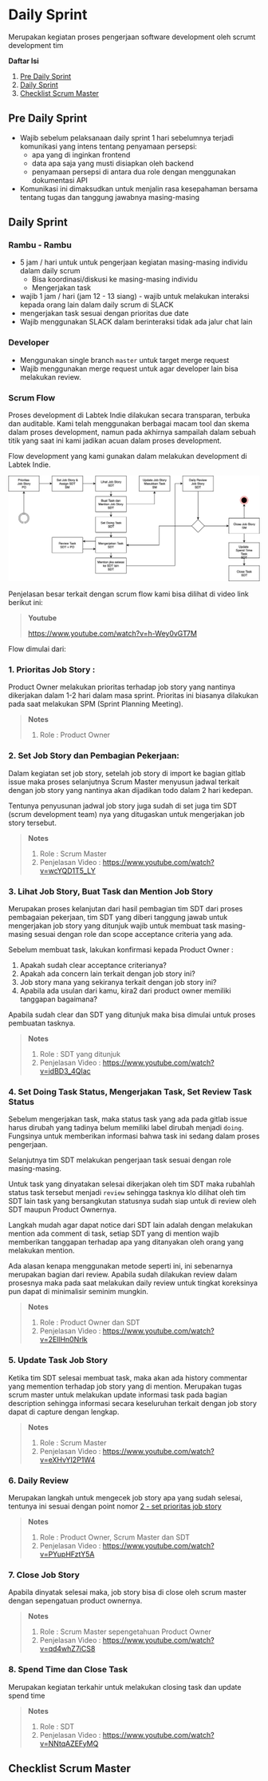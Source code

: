 # Daily Sprint

Merupakan kegiatan proses pengerjaan software development oleh scrumt development tim

**Daftar Isi**

1. [Pre Daily Sprint](#pre-daily-sprint)
2. [Daily Sprint](#daily-sprint)
3. [Checklist Scrum Master](#checklist-scrum-master)

<a name="pre-daily-sprint"></a>

## Pre Daily Sprint

* Wajib sebelum pelaksanaan daily sprint 1 hari sebelumnya terjadi komunikasi yang intens tentang penyamaan persepsi:
  * apa yang di inginkan frontend
  * data apa saja yang musti disiapkan oleh backend
  * penyamaan persepsi di antara dua role dengan menggunakan dokumentasi API 
* Komunikasi ini dimaksudkan untuk menjalin rasa kesepahaman bersama tentang tugas dan tanggung jawabnya masing-masing

<a name="daily-sprint"></a>

## Daily Sprint

### Rambu - Rambu

- 5 jam / hari untuk untuk pengerjaan kegiatan masing-masing individu dalam daily scrum
  - Bisa koordinasi/diskusi ke masing-masing individu
  - Mengerjakan task
- wajib 1 jam / hari  (jam 12 - 13 siang) - wajib untuk melakukan interaksi kepada orang lain dalam 
  daily scrum di SLACK
- mengerjakan task sesuai dengan prioritas due date
- Wajib menggunakan SLACK  dalam berinteraksi tidak ada jalur chat lain

### Developer

- Menggunakan single branch `master` untuk target merge request
- Wajib menggunakan merge request untuk agar developer lain bisa melakukan review. 

### Scrum Flow

Proses development di Labtek Indie dilakukan secara transparan, terbuka dan auditable. Kami telah 
menggunakan berbagai macam tool dan skema dalam proses development, namun pada akhirnya sampailah
dalam sebuah titik yang saat ini kami jadikan acuan dalam proses development.

Flow development yang kami gunakan dalam melakukan development di Labtek Indie. 


![Scrum Flow](assets/images/scrum-flow.jpeg)

Penjelasan besar terkait dengan scrum flow kami bisa dilihat di video link berikut ini:

> **Youtube**
>
> https://www.youtube.com/watch?v=h-Wey0vGT7M

Flow dimulai dari:

<a name="scrum-1"></a>

### 1. Prioritas Job Story : 

Product Owner melakukan prioritas terhadap job story yang nantinya 
dikerjakan dalam 1-2 hari dalam masa sprint. Prioritas ini biasanya dilakukan pada saat melakukan 
SPM (Sprint Planning Meeting).

> **Notes**
> 
> 1. Role : Product Owner

<a name="scrum-2"></a>

### 2. Set Job Story dan Pembagian Pekerjaan: 

Dalam kegiatan set job story, setelah job story di import ke bagian gitlab issue maka proses 
selanjutnya Scrum Master menyusun jadwal terkait dengan job story yang nantinya akan dijadikan todo 
dalam 2 hari kedepan. 

Tentunya penyusunan jadwal job story juga sudah di set juga tim SDT (scrum development team) nya yang 
ditugaskan untuk mengerjakan job story tersebut.

> **Notes**
> 
> 1. Role : Scrum Master
> 2. Penjelasan Video : https://www.youtube.com/watch?v=wcYQD1T5_LY

<a name="scrum-3"></a>

### 3. Lihat Job Story, Buat Task dan Mention Job Story

Merupakan proses kelanjutan dari hasil pembagian tim SDT dari proses pembagaian pekerjaan, tim SDT
yang diberi tanggung jawab untuk mengerjakan job story yang ditunjuk wajib untuk membuat task masing-
masing sesuai dengan role dan scope acceptance criteria yang ada.

Sebelum membuat task, lakukan konfirmasi kepada Product Owner :

1. Apakah sudah clear acceptance criterianya?
2. Apakah ada concern lain terkait dengan job story ini?
3. Job story mana yang sekiranya terkait dengan job story ini?
4. Apabila ada usulan dari kamu, kira2 dari product owner memiliki tanggapan bagaimana? 

Apabila sudah clear dan SDT yang ditunjuk maka bisa dimulai untuk proses pembuatan tasknya.

> **Notes**
> 
> 1. Role : SDT yang ditunjuk
> 2. Penjelasan Video : https://www.youtube.com/watch?v=idBD3_4QIac


<a name="scrum-4"></a>

### 4. Set Doing Task Status, Mengerjakan Task, Set Review Task Status

Sebelum mengerjakan task, maka status task yang ada pada gitlab issue harus dirubah yang tadinya 
belum memiliki label dirubah menjadi `doing`. Fungsinya untuk memberikan informasi bahwa task ini 
sedang dalam proses pengerjaan.

Selanjutnya tim SDT melakukan pengerjaan task sesuai dengan role masing-masing.

Untuk task yang dinyatakan selesai dikerjakan oleh tim SDT maka rubahlah status task tersebut menjadi
`review` sehingga tasknya klo dilihat oleh tim SDT lain task yang bersangkutan statusnya sudah siap
untuk di review oleh SDT maupun Product Ownernya.

Langkah mudah agar dapat notice dari SDT lain adalah dengan melakukan mention ada comment di task, 
setiap SDT yang di mention wajib memberikan tanggapan terhadap apa yang ditanyakan oleh orang yang 
melakukan mention.

Ada alasan kenapa menggunakan metode seperti ini, ini sebenarnya merupakan bagian dari review. Apabila
sudah dilakukan review dalam prosesnya maka pada saat melakukan daily review untuk tingkat koreksinya
pun dapat di minimalisir seminim mungkin.

> **Notes**
> 
> 1. Role : Product Owner dan SDT
> 2. Penjelasan Video : https://www.youtube.com/watch?v=2EllHn0Nrlk

<a name="scrum-5"></a>

### 5. Update Task Job Story

Ketika tim SDT selesai membuat task, maka akan ada history commentar yang memention terhadap job 
story yang di mention. Merupakan tugas scrum master untuk melakukan update informasi task pada 
bagian description sehingga informasi secara keseluruhan terkait dengan job story dapat di capture 
dengan lengkap.

> **Notes**
> 
> 1. Role : Scrum Master
> 2. Penjelasan Video : https://www.youtube.com/watch?v=eXHvYI2P1W4

### 6. Daily Review

Merupakan langkah untuk mengecek job story apa yang sudah selesai, tentunya ini sesuai dengan point
nomor [2 - set prioritas job story](#scrum-2)

> **Notes**
> 
> 1. Role : Product Owner, Scrum Master dan SDT
> 2. Penjelasan Video : https://www.youtube.com/watch?v=PYupHFztY5A


### 7. Close Job Story

Apabila dinyatak selesai maka, job story bisa di close oleh scrum master dengan sepengatuan product
ownernya.

> **Notes**
> 
> 1. Role : Scrum Master sepengetahuan Product Owner
> 2. Penjelasan Video : https://www.youtube.com/watch?v=qd4whZ7iCS8

### 8. Spend Time dan Close Task

Merupakan kegiatan terkahir untuk melakukan closing task dan update spend time

> **Notes**
> 
> 1. Role : SDT
> 2. Penjelasan Video : https://www.youtube.com/watch?v=NNtqAZEFyMQ

<a name="checklist-scrum-master"></a>

## Checklist Scrum Master
